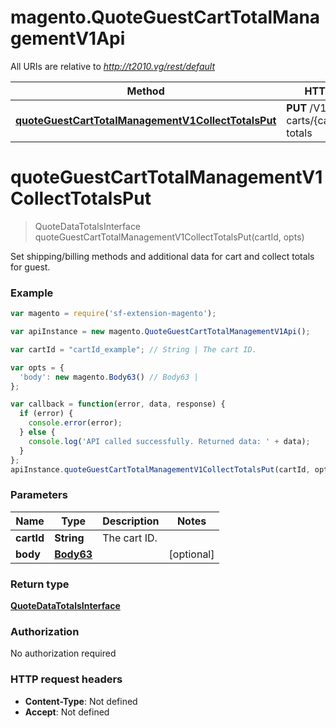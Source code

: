 # magento.QuoteGuestCartTotalManagementV1Api

All URIs are relative to *http://t2010.vg/rest/default*

Method | HTTP request | Description
------------- | ------------- | -------------
[**quoteGuestCartTotalManagementV1CollectTotalsPut**](QuoteGuestCartTotalManagementV1Api.md#quoteGuestCartTotalManagementV1CollectTotalsPut) | **PUT** /V1/guest-carts/{cartId}/collect-totals | 


<a name="quoteGuestCartTotalManagementV1CollectTotalsPut"></a>
# **quoteGuestCartTotalManagementV1CollectTotalsPut**
> QuoteDataTotalsInterface quoteGuestCartTotalManagementV1CollectTotalsPut(cartId, opts)



Set shipping/billing methods and additional data for cart and collect totals for guest.

### Example
```javascript
var magento = require('sf-extension-magento');

var apiInstance = new magento.QuoteGuestCartTotalManagementV1Api();

var cartId = "cartId_example"; // String | The cart ID.

var opts = { 
  'body': new magento.Body63() // Body63 | 
};

var callback = function(error, data, response) {
  if (error) {
    console.error(error);
  } else {
    console.log('API called successfully. Returned data: ' + data);
  }
};
apiInstance.quoteGuestCartTotalManagementV1CollectTotalsPut(cartId, opts, callback);
```

### Parameters

Name | Type | Description  | Notes
------------- | ------------- | ------------- | -------------
 **cartId** | **String**| The cart ID. | 
 **body** | [**Body63**](Body63.md)|  | [optional] 

### Return type

[**QuoteDataTotalsInterface**](QuoteDataTotalsInterface.md)

### Authorization

No authorization required

### HTTP request headers

 - **Content-Type**: Not defined
 - **Accept**: Not defined

